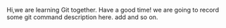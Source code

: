 Hi,we are learning Git together.
Have a good time!
we are going to record some git command description here.
add and so on.
